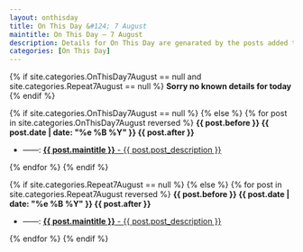 ```yaml
---
layout: onthisday
title: On This Day &#124; 7 August
maintitle: On This Day — 7 August
description: Details for On This Day are genarated by the posts added to the website so the content is subject to changes/updates over time.
categories: [On This Day]
---
```


{% if site.categories.OnThisDay7August == null and site.categories.Repeat7August == null %}
<strong>Sorry no known details for today</strong>
{% endif %}

{% if site.categories.OnThisDay7August == null %}
{% else %}
{% for post in site.categories.OnThisDay7August reversed %}
<strong>{{ post.before }} {{ post.date | date: "%e %B %Y" }} {{ post.after }}</strong>
<ul>
<li> ——: <a href="{{ post.url }}"><strong>{{ post.maintitle }}</strong> - {{ post.post_description }}</a></li>
</ul>
{% endfor %}
{% endif %}

{% if site.categories.Repeat7August == null %}
{% else %}
{% for post in site.categories.Repeat7August reversed %}
<strong>{{ post.before }} {{ post.date | date: "%e %B %Y" }} {{ post.after }}</strong>
<ul>
<li> ——: <a href="{{ post.url }}"><strong>{{ post.maintitle }}</strong> - {{ post.post_description }}</a></li>
</ul>
{% endfor %}
{% endif %}
